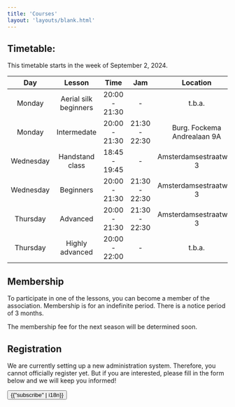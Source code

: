 ```yaml
---
title: 'Courses'
layout: 'layouts/blank.html'
---
```


## Timetable:

This timetable starts in the week of September 2, 2024.

<div class="courses-table">

|   Day   	  |         Lesson         |     Time            |      Jam      |       Location               |
|:----------:|:----------------------:|:------------------:|:-------------:|:-----------------------------:|
| Monday 	  | Aerial silk beginners	 |  20:00 - 21:30 	   |       -       |           t.b.a. 	          |
| Monday 	  |      Intermedate 	       |  20:00 - 21:30 	   | 21:30 - 22:30 | Burg. Fockema Andrealaan 9A 	  |
| Wednesday  |    Handstand class	    | 18:45 - 19:45    	 |       -       |   Amsterdamsestraatweg 3  	  |
| Wednesday  |       Beginners	        | 20:00 - 21:30      | 21:30 - 22:30 |   Amsterdamsestraatweg 3  	  |
| Thursday   |     Advanced	      | 20:00 - 21:30      | 21:30 - 22:30 |   Amsterdamsestraatweg 3  	  |
| Thursday   |   Highly advanced 	    | 20:00 - 22:00      |       -       |           t.b.a.  	          |

</div>

## Membership

To participate in one of the lessons, you can become a member of the association. Membership is for an indefinite period. There is a notice period of 3 months.

The membership fee for the next season will be determined soon.

## Registration

We are currently setting up a new administration system. Therefore, you cannot officially register yet. But if you are interested, please fill in the form below and we will keep you informed!

<div class="justify-center flex mt-8">
    <a href="https://app.clubbase.io/signup/8609e150-fd51-4bfb-b043-925d380da915?locale=en" target="_blank">
      <button
        class="text-white rounded justify-center subscribe-button px-4 py-2"
      >
        {{"subscribe" | i18n}}
      </button>
    </a>
  </div>
